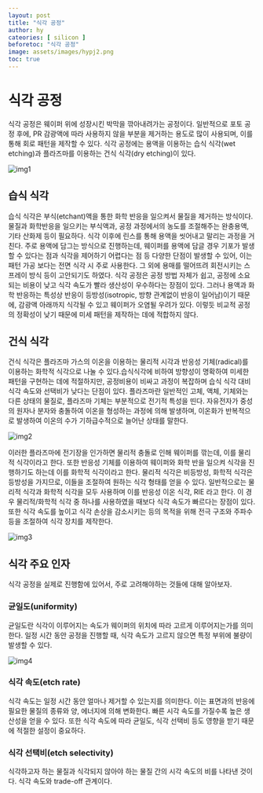 ```yaml
---
layout: post
title: "식각 공정"
author: hy
cateories: [ silicon ]
beforetoc: "식각 공정"
image: assets/images/hypj2.png
toc: true
---
```


# 식각 공정
 식각 공정은 웨이퍼 위에 성장시킨 박막을 깎아내려가는 공정이다. 일반적으로 포토 공정 후에, PR 감광액에 따라 사용하지 않을 부분을 제거하는 용도로 많이 사용되며, 이를 통해 회로 패턴을 제작할 수 있다. 식각 공정에는 용액을 이용하는 습식 식각(wet etching)과 플라즈마를 이용하는 건식 식각(dry etching)이 있다. 
 
![img1](/images/hy_2/1.jpg)


## 습식 식각
 습식 식각은 부식(etchant)액을 통한 화학 반응을 일으켜서 물질을 제거하는 방식이다. 물질과 화학반응을 일으키는 부식액과, 공정 과정에서의 농도를 조절해주는 완충용액, 기타 산화제 등이 필요하다. 식각 이후에 린스를 통해 용액을 씻어내고 말리는 과정을 거친다. 
 주로 용액에 담그는 방식으로 진행하는데, 웨이퍼를 용액에 담글 경우 기포가 발생할 수 있다는 점과 식각을 제어하기 어렵다는 점 등 다양한 단점이 발생할 수 있어, 이는 패턴 가공 보다는 전면 식각 시 주로 사용한다. 그 외에 용매를 떨어뜨려 회전시키는 스프레이 방식 등이 고안되기도 하였다.
  식각 공정은 공정 방법 자체가 쉽고, 공정에 소요되는 비용이 낮고 식각 속도가 빨라 생산성이 우수하다는 장점이 있다. 그러나 용액과 화학 반응하는 특성상 반응이 등방성(isotropic, 방향 관계없이 반응이 일어남)이기 때문에, 감광액 아래까지 식각될 수 있고 웨이퍼가 오염될 우려가 있다. 이렇듯 비교적 공정의 정확성이 낮기 때문에 미세 패턴을 제작하는 데에 적합하지 않다. 


## 건식 식각
 건식 식각은 플라즈마 가스의 이온을 이용하는 물리적 시각과 반응성 기체(radical)를 이용하는 화학적 식각으로 나눌 수 있다.습식식각에 비하여 방향성이 명확하여 미세한 패턴을 구현하는 데에 적절하지만, 공정비용이 비싸고 과정이 복잡하며 습식 식각 대비 식각 속도와 선택비가 낮다는 단점이 있다.
 플라즈마란 일반적인 고체, 액체, 기체와는 다른 상태의 물질로, 플라즈마 기체는 부분적으로 전기적 특성을 띤다. 자유전자가 중성의 원자나 분자와 충돌하여 이온을 형성하는 과정에 의해 발생하며, 이온화가 반복적으로 발생하여 이온의 수가 기하급수적으로 늘어난 상태를 말한다.

![img2](/images/hy_2/2.jpg)

 이러한 플라즈마에 전기장을 인가하면 물리적 충돌로 인해 웨이퍼를 깎는데, 이를 물리적 식각이라고 한다. 또한 반응성 기체를 이용하여 웨이퍼와 화학 반을 일으켜 식각을 진행하기도 하는데 이를 화학적 식각이라고 한다. 물리적 식각은 비등방성, 화학적 식각은 등방성을 가지므로, 이들을 조절하여 원하는 식각 형태를 얻을 수 있다. 
 일반적으로는 물리적 식각과 화학적 식각을 모두 사용하며 이를 반응성 이온 식각, RIE 라고 한다. 이 경우 물리적/화학적 식각 중 하나를 사용하였을 때보다 식각 속도가 빠르다는 장점이 있다. 또한 식각 속도를 높이고 식각 손상을 감소시키는 등의 목적을 위해 전극 구조와 주파수 등을 조절하여 식각 장치를 제작한다.

![img3](/images/hy_2/3.png)

## 식각 주요 인자
 식각 공정을 실제로 진행함에 있어서, 주로 고려해야하는 것들에 대해 알아보자.

### 균일도(uniformity)
 균일도란 식각이 이루어지는 속도가 웨이퍼의 위치에 따라 고르게 이루어지는가를 의미한다. 일정 시간 동안 공정을 진행할 때, 식각 속도가 고르지 않으면 특정 부위에 불량이 발생할 수 있다. 

![img4](/images/hy_2/4.png)


### 식각 속도(etch rate)
 식각 속도는 일정 시간 동안 얼마나 제거할 수 있는지를 의미한다. 이는 표면과의 반응에 필요한 물질의 종류와 양, 에너지에 의해 변화한다. 빠른 시각 속도를 가질수록 높은 생산성을 얻을 수 있다. 또한 식각 속도에 따라 균일도, 식각 선택비 등도 영향을 받기 때문에 적절한 설정이 중요하다.

### 식각 선택비(etch selectivity)
 식각하고자 하는 물질과 식각되지 않아야 하는 물질 간의 시각 속도의 비를 나타낸 것이다. 식각 속도와 trade-off 관계이다.

